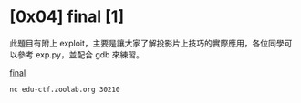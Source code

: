 # [0x04] final [1]

此題目有附上 exploit，主要是讓大家了解投影片上技巧的實際應用，各位同學可以參考 exp.py，並配合 gdb 來練習。

[final](https://edu-ctf.csie.org/static/files/final.tar)

`nc edu-ctf.zoolab.org 30210`
